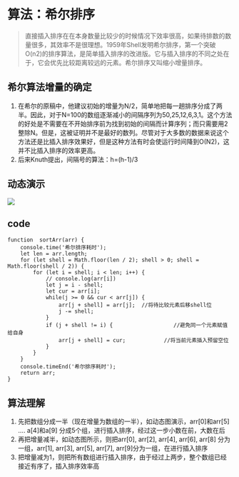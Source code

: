 # 算法：希尔排序
> 直接插入排序在在本身数量比较少的时候情况下效率很高，如果待排数的数量很多，其效率不是很理想。1959年Shell发明希尔排序，第一个突破O(n2)的排序算法，是简单插入排序的改进版。它与插入排序的不同之处在于，它会优先比较距离较远的元素。希尔排序又叫缩小增量排序。

## 希尔算法增量的确定
1. 在希尔的原稿中，他建议初始的增量为N/2，简单地把每一趟排序分成了两半。因此，对于N=100的数组逐渐减小的间隔序列为50,25,12,6,3,1。这个方法的好处是不需要在不开始排序前为找到初始的间隔而计算序列；而只需要用2整除N。但是，这被证明并不是最好的数列。尽管对于大多数的数据来说这个方法还是比插入排序效果好，但是这种方法有时会使运行时间降到O(N2)，这并不比插入排序的效率更高。
2. 后来Knuth提出，间隔号的算法：h=(h-1)/3

## 动态演示
![](https://tomz-1253937763.cos.ap-guangzhou.myqcloud.com/img/201904/shell_sort.gif)

## code

```
function  sortArr(arr) {
    console.time('希尔排序耗时');
    let len = arr.length;
    for (let shell = Math.floor(len / 2); shell > 0; shell = Math.floor(shell / 2)) {
        for (let i = shell; i < len; i++) {
            // console.log(arr[i])
            let j = i - shell;
            let cur = arr[i];
            while(j >= 0 && cur < arr[j]) {
                arr[j + shell] = arr[j];  //将待比较元素后移shell位
                j -= shell; 
            }
            if (j + shell != i) {                   //避免同一个元素赋值给自身
                arr[j + shell] = cur;            //将当前元素插入预留空位
            }
        }
    }
    console.timeEnd('希尔排序耗时');
    return arr;
}
```

## 算法理解
1. 先把数组分成一半（现在增量为数组的一半），如动态图演示，arr[0]和arr[5] .... a[4]和a[9] 分成5个组，进行插入排序，经过这一步小数在前，大数在后
2. 再把增量减半，如动态图所示，则把arr[0], arr[2], arr[4], arr[6], arr[8] 分为一组，arr[1], arr[3], arr[5], arr[7], arr[9]分为一组，在进行插入排序
3. 把增量减为1，则把所有数组进行插入排序，由于经过上两步，整个数组已经接近有序了，插入排序效率高

